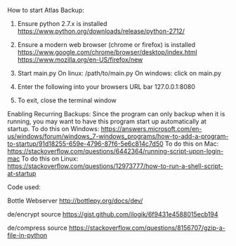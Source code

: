 How to start Atlas Backup:

1. Ensure python 2.7.x is installed
https://www.python.org/downloads/release/python-2712/

2. Ensure a modern web browser (chrome or firefox) is installed
https://www.google.com/chrome/browser/desktop/index.html
https://www.mozilla.org/en-US/firefox/new

3. Start main.py
On linux: /path/to/main.py
On windows: click on main.py

4. Enter the following into your browsers URL bar
127.0.0.1:8080

5. To exit, close the terminal window


Enabling Recurring Backups:
Since the program can only backup when it is running,
you may want to have this program start up automatically at startup.
To do this on Windows:
https://answers.microsoft.com/en-us/windows/forum/windows_7-windows_programs/how-to-add-a-program-to-startup/91d18255-659e-4796-87f6-5e6c814c7d50
To do this on Mac:
https://stackoverflow.com/questions/6442364/running-script-upon-login-mac
To do this on Linux:
https://stackoverflow.com/questions/12973777/how-to-run-a-shell-script-at-startup


Code used:

Bottle Webserver
http://bottlepy.org/docs/dev/

de/encrypt source
https://gist.github.com/ilogik/6f9431e4588015ecb194

de/compress source
https://stackoverflow.com/questions/8156707/gzip-a-file-in-python
